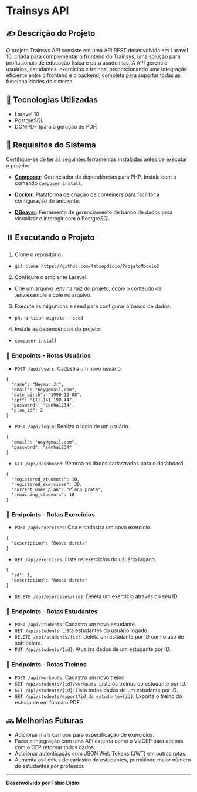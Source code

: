 # Trainsys API

## ✍️ Descrição do Projeto

O projeto Trainsys API consiste em uma API REST desenvolvida em Laravel 10, criada para complementar o frontend do Trainsys, uma solução para profissionais de educação física e para academias.
A API gerencia usuários, estudantes, exercícios e treinos, proporcionando uma integração eficiente entre o frontend e o backend, completa para suportar todas as funcionalidades do sistema.

## 🔧 Tecnologias Utilizadas

-   Laravel 10
-   PostgreSQL
-   DOMPDF (para a geração de PDF)

## 💼 Requisitos do Sistema

Certifique-se de ter as seguintes ferramentas instaladas antes de executar o projeto:

-   **[Composer](https://getcomposer.org/)**: Gerenciador de dependências para PHP. Instale com o comando `composer install`.

-   **[Docker](https://www.docker.com/)**: Plataforma de criação de conteiners para facilitar a configuração do ambiente.

-   **[DBeaver](https://dbeaver.io/)**: Ferramenta de gerenciamento de banco de dados para visualizar e interagir com o PostgreSQL.

## ⏸️ Executando o Projeto

1. Clone o repositório.
- `git clone https://github.com/fabiopdidio/ProjetoModulo2`

2. Configure o ambiente Laravel.
- Crie um arquivo .env na raiz do projeto, copie o conteúdo de .env.example e cole no arquivo.

3. Execute as migrations e seed para configurar o banco de dados: 
- `php artisan migrate --seed`

4. Instale as dependências do projeto: 
- `composer install`

### 🚥 Endpoints - Rotas Usuários

-  ```POST /api/users```: Cadastra um novo usuário.
```http
{
  "name": "Neymar Jr",
  "email": "ney@gmail.com",
  "date_birth": "1990-12-08",
  "cpf": "111.141.190.44",
  "password": "senha1234",
  "plan_id": 2
}
```

-   ```POST /api/login```: Realiza o login de um usuário.
```http
{
  "email": "ney@gmail.com",
  "password": "senha1234"
}
```

-   ```GET /api/dashboard```: Retorna os dados cadastrados para o dashboard.
```http
{
  "registered_students": 10,
  "registered_exercises": 30,
  "current_user_plan": "Plano prata",
  "remaining_students": 10
}
```

### 🚥 Endpoints - Rotas Exercícios

-   ```POST /api/exercises```: Cria e cadastra um novo exercício.
```http
{
  "description": "Rosca direta"
}
```

-   ```GET /api/exercises```: Lista os exercícios do usuário logado.
```http
{
  "id": 1,
  "description": "Rosca direta"
}
```

-   ```DELETE /api/exercises/{id}```: Deleta um exercício através do seu ID.

### 🚥 Endpoints - Rotas Estudantes

-   ```POST /api/students```: Cadastra um novo estudante.
-   ```GET /api/students```: Lista estudantes do usuário logado.
-   ```DELETE /api/students/{id}```: Deleta um estudante por ID com o uso de soft delete.
-   ```PUT /api/students/{id}```: Atualiza dados de um estudante por ID.

### 🚥 Endpoints - Rotas Treinos

-   ```POST /api/workouts```: Cadastra um novo treino.
-   ```GET /api/students/{id}/workouts```: Lista os treinos do estudante por ID.
-   ```GET /api/students/{id}```: Lista todos dados de um estudante por ID.
-   ```GET /api/students/export?id_do_estudante={id}```: Exporta o treino do estudante em formato PDF.

## 🔜 Melhorias Futuras

-   Adicionar mais campos para especificação de exercícios.
-   Fazer a integração com uma API externa como o ViaCEP para apenas com o CEP retornar todos dados.
-   Adicionar autenticação com JSON Web Tokens (JWT) em outras rotas.
-   Aumenta os limites de cadastro de estudantes, permitindo maior número de estudantes por professor.

---

**Desenvolvido por Fábio Didio**

